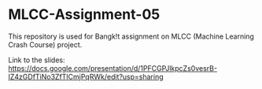# MLCC-Assignment-05

This repository is used for Bangk!t assignment on MLCC (Machine Learning Crash Course) project.

Link to the slides: https://docs.google.com/presentation/d/1PFCGPJlkpcZs0vesrB-IZ4zGDfTiNo3ZfTICmjPqRWk/edit?usp=sharing
